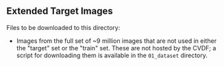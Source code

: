 Extended Target Images
----------------------

Files to be downloaded to this directory:

* Images from the full set of ~9 million images that are not used in either the
  "target" set or the "train" set. These are not hosted by the CVDF; a script for downloading
  them is available in the `01_dataset` directory.
